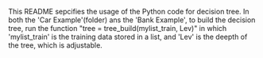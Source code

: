 This README sepcifies the usage of the Python code for decision tree.
In both the 'Car Example'(folder) ans the 'Bank Example', to build the decision tree, run the function "tree = tree_build(mylist_train, Lev)" in which 'mylist_train' is the training data stored in a list, and 'Lev' is the deepth of the tree, which is adjustable.
